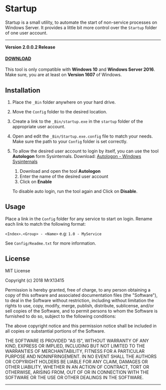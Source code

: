 

# Startup


Startup is a small utility, to automate the start of non-service processes on Windows Server.
It provides a little bit more control over the `Startup` folder of one user account.


---


**Version 2.0.0.2 Release**
#### **[DOWNLOAD](https://github.com/MrX13415/Startup/releases)**

This tool is only compatible with **Windows 10** and **Windows Server 2016**.
Make sure, you are at least on **Version 1607** of Windows.



## Installation


1. Place the `_Bin` folder anywhere on your hard drive.

2. Move the `Config` folder to the desired location. 

3. Create a link to the `_Bin/startup.exe` in the `startup`
   folder of the appropriate user account.
 
4. Open and edit the `_Bin/Startup.exe.config` file to match your needs.
   Make sure the path to your `Config` folder is set correctly.
 
6. To allow the desired user account to login by itself,
   you can use the tool **Autologon** form Sysinternals.
   Download: [Autologon - Windows Sysinternals](https://docs.microsoft.com/en-us/sysinternals/downloads/autologon)
 
   1. Download and open the tool **Autologon**
   2. Enter the name of the desired user account
   3. Click on **Enable**

   To disable auto login, run the tool again and Click on **Disable**.



## Usage


Place a link in the `Config` folder for any service to start on login.
Rename each link to match the following format:

 `<Index>.<Group> - <Name>`  e.g: `1.0 - MyService`
 
See `Config/Readme.txt` for more information.



## License


MIT License

Copyright (c) 2018 MrX13415

Permission is hereby granted, free of charge, to any person obtaining a copy
of this software and associated documentation files (the "Software"), to deal
in the Software without restriction, including without limitation the rights
to use, copy, modify, merge, publish, distribute, sublicense, and/or sell
copies of the Software, and to permit persons to whom the Software is
furnished to do so, subject to the following conditions:

The above copyright notice and this permission notice shall be included in all
copies or substantial portions of the Software.

THE SOFTWARE IS PROVIDED "AS IS", WITHOUT WARRANTY OF ANY KIND, EXPRESS OR
IMPLIED, INCLUDING BUT NOT LIMITED TO THE WARRANTIES OF MERCHANTABILITY,
FITNESS FOR A PARTICULAR PURPOSE AND NONINFRINGEMENT. IN NO EVENT SHALL THE
AUTHORS OR COPYRIGHT HOLDERS BE LIABLE FOR ANY CLAIM, DAMAGES OR OTHER
LIABILITY, WHETHER IN AN ACTION OF CONTRACT, TORT OR OTHERWISE, ARISING FROM,
OUT OF OR IN CONNECTION WITH THE SOFTWARE OR THE USE OR OTHER DEALINGS IN THE
SOFTWARE.


---
